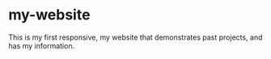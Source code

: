 # my-website

This is my first responsive, my website that demonstrates past projects, and has my information. 


